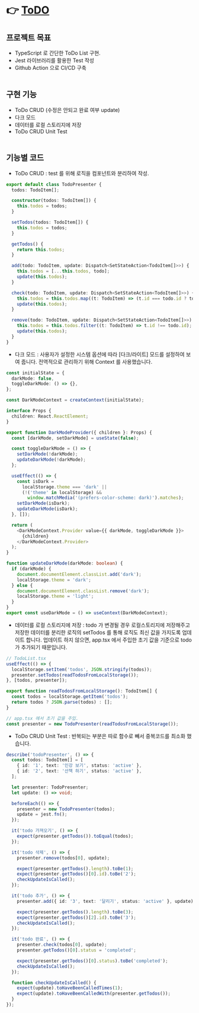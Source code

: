 # 👉 [ToDO](http://todots.s3-website.ap-northeast-2.amazonaws.com/) 

## 프로젝트 목표

- TypeScript 로 간단한 ToDo List 구현.
- Jest 라이브러리를 활용한 Test 작성
- Github Action 으로 CI/CD 구축
  <br /><br />

## 구현 기능

- ToDo CRUD (수정은 안되고 완료 여부 update)
- 다크 모드
- 데이터를 로컬 스토리지에 저장
- ToDo CRUD Unit Test
  <br /><br />

## 기능별 코드

- ToDo CRUD : test 를 위해 로직을 컴포넌트와 분리하여 작성.

```typescript
export default class TodoPresenter {
  todos: TodoItem[];

  constructor(todos: TodoItem[]) {
    this.todos = todos;
  }

  setTodos(todos: TodoItem[]) {
    this.todos = todos;
  }

  getTodos() {
    return this.todos;
  }

  add(todo: TodoItem, update: Dispatch<SetStateAction<TodoItem[]>>) {
    this.todos = [...this.todos, todo];
    update(this.todos);
  }

  check(todo: TodoItem, update: Dispatch<SetStateAction<TodoItem[]>>) {
    this.todos = this.todos.map((t: TodoItem) => (t.id === todo.id ? todo : t));
    update(this.todos);
  }

  remove(todo: TodoItem, update: Dispatch<SetStateAction<TodoItem[]>>) {
    this.todos = this.todos.filter((t: TodoItem) => t.id !== todo.id);
    update(this.todos);
  }
}
```

- 다크 모드 : 사용자가 설정한 시스템 옵션에 따라 [다크/라이트] 모드를 설정하여 보여 줍니다. 전역적으로 관리하기 위해 Context 를 사용했습니다.

```typescript
const initialState = {
  darkMode: false,
  toggleDarkMode: () => {},
};

const DarkModeContext = createContext(initialState);

interface Props {
  children: React.ReactElement;
}

export function DarkModeProvider({ children }: Props) {
  const [darkMode, setDarkMode] = useState(false);

  const toggleDarkMode = () => {
    setDarkMode(!darkMode);
    updateDarkMode(!darkMode);
  };

  useEffect(() => {
    const isDark =
      localStorage.theme === 'dark' ||
      (!('theme' in localStorage) &&
        window.matchMedia('(prefers-color-scheme: dark)').matches);
    setDarkMode(isDark);
    updateDarkMode(isDark);
  }, []);

  return (
    <DarkModeContext.Provider value={{ darkMode, toggleDarkMode }}>
      {children}
    </DarkModeContext.Provider>
  );
}

function updateDarkMode(darkMode: boolean) {
  if (darkMode) {
    document.documentElement.classList.add('dark');
    localStorage.theme = 'dark';
  } else {
    document.documentElement.classList.remove('dark');
    localStorage.theme = 'light';
  }
}
export const useDarkMode = () => useContext(DarkModeContext);
```

- 데이터를 로컬 스토리지에 저장 : todo 가 변경될 경우 로컬스토리지에 저장해주고 저장한 데이터를 분리한 로직의 setTodos 를 통해 로직도 최신 값을 가지도록 업데이트 합니다. 업데이트 하지 않으면, app.tsx 에서 주입한 초기 값을 기준으로 todo 가 추가되기 때문입니다.

```typescript
// TodoList.tsx
useEffect(() => {
  localStorage.setItem('todos', JSON.stringify(todos));
  presenter.setTodos(readTodosFromLocalStorage());
}, [todos, presenter]);

export function readTodosFromLocalStorage(): TodoItem[] {
  const todos = localStorage.getItem('todos');
  return todos ? JSON.parse(todos) : [];
}

// app.tsx 에서 초기 값을 주입.
const presenter = new TodoPresenter(readTodosFromLocalStorage());
```

- ToDo CRUD Unit Test : 반복되는 부분은 따로 함수로 빼서 중복코드를 최소화 했습니다.

```typescript
describe('todoPresenter', () => {
  const todos: TodoItem[] = [
    { id: '1', text: '인강 보기', status: 'active' },
    { id: '2', text: '산책 하기', status: 'active' },
  ];

  let presenter: TodoPresenter;
  let update: () => void;

  beforeEach(() => {
    presenter = new TodoPresenter(todos);
    update = jest.fn();
  });

  it('todo 가져오기', () => {
    expect(presenter.getTodos()).toEqual(todos);
  });

  it('todo 삭제', () => {
    presenter.remove(todos[0], update);

    expect(presenter.getTodos().length).toBe(1);
    expect(presenter.getTodos()[0].id).toBe('2');
    checkUpdateIsCalled();
  });

  it('todo 추가', () => {
    presenter.add({ id: '3', text: '달리기', status: 'active' }, update);

    expect(presenter.getTodos().length).toBe(3);
    expect(presenter.getTodos()[2].id).toBe('3');
    checkUpdateIsCalled();
  });

  it('todo 완료', () => {
    presenter.check(todos[0], update);
    presenter.getTodos()[0].status = 'completed';

    expect(presenter.getTodos()[0].status).toBe('completed');
    checkUpdateIsCalled();
  });

  function checkUpdateIsCalled() {
    expect(update).toHaveBeenCalledTimes(1);
    expect(update).toHaveBeenCalledWith(presenter.getTodos());
  }
});
```

